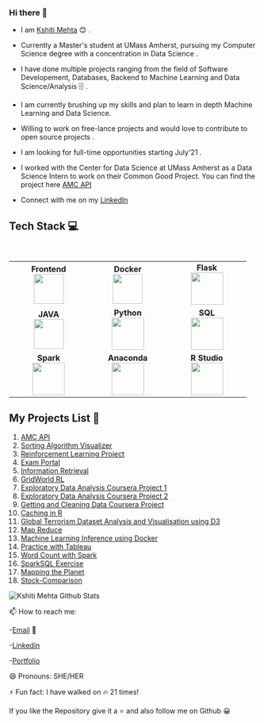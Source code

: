 ### Hi there 👋

<!--
**kshitimehta/kshitimehta** is a ✨ _special_ ✨ repository because its `README.md` (this file) appears on your GitHub profile.

Here are some ideas to get you started:

- 🔭 I’m currently working on ...
- 🌱 I’m currently learning ...
- 👯 I’m looking to collaborate on ...
- 🤔 I’m looking for help with ...
- 💬 Ask me about ...
- 📫 How to reach me: ...
- 😄 Pronouns: ...
- ⚡ Fun fact: ...
-->

* I am [Kshiti Mehta](https://www.linkedin.com/in/kshitimehta/) :blush:	 . 

* Currently a Master's student at UMass Amherst, pursuing my Computer Science degree with a concentration in Data Science .

* I have done multiple projects ranging from the field of Software Developement, Databases, Backend to Machine Learning and Data Science/Analysis :file_cabinet: .

* I am currently brushing up my skills and plan to learn in depth Machine Learning and Data Science.

* Willing to work on free-lance projects and would love to contribute to open source projects .

* I am looking for full-time opportunities starting July'21 .

* I worked with the Center for Data Science at UMass Amherst as a Data Science Intern to work on their Common Good Project. You can find the project here [AMC API](https://github.com/kshitimehta/AMC-API)

* Connect with me on my [LinkedIn](https://www.linkedin.com/in/kshitimehta/) 


## Tech Stack :computer:

<br>
<table>
<tbody>
 <tr>

<td align="center" width="20%">
<span><b><center>Frontend</center></b></span> 
<img height=60px src="https://png.pngitem.com/pimgs/s/78-787363_transparent-javascript-icon-png-html-css-js-png.png"> 
</td>

<td align="center" width="20%">
<span><b><center>Docker</center></b></span> 
<img height=60px src="https://encrypted-tbn0.gstatic.com/images?q=tbn%3AANd9GcTApU_6Eg4oWx3NMhLifHmNEkxjeMxfd3oGUA&usqp=CAU"> 
</td>

<td align="center" width="20%">
<span><b><center>Flask</center></b></span> 
<img height=65px src="https://www.pngitem.com/pimgs/m/159-1595977_flask-python-logo-hd-png-download.png"> 
</td>

</tr>

<tr>
 <td align="center" width="20%">
<span><b><center>JAVA</center></b></span> 
<img height=60px src="https://png.pngitem.com/pimgs/s/216-2168030_learn-java-online-learn-java-basics-advance-java.png"> 
</td>


<td align="center" width="20%">
<span><b><center>Python</center></b></span> 
<img height=65px src="https://www.python.org/static/community_logos/python-logo.png"> 
</td>

<td align="center" width="20%">
<span><b><center>SQL</center></b></span> 
<img height=65px src="https://i0.wp.com/www.complexsql.com/wp-content/uploads/2017/01/sql-logo.jpg?ssl=1"> 
</td>
</tr>

<td align="center" width="20%">
<span><b><center>Spark</center></b></span> 
<img height=65px src="https://png.pngitem.com/pimgs/s/212-2120786_apache-spark-hd-png-download.png"> 
</td>

<td align="center" width="20%">
<span><b><center>Anaconda</center></b></span> 
<img height=65px src="https://png.pngitem.com/pimgs/s/241-2413455_anaconda-inc-hd-png-download.png"> 
</td>

<td align="center" width="20%">
<span><b><center>R Studio</center></b></span> 
<img height=65px src="https://png.pngitem.com/pimgs/s/32-323166_copyright-symbol-r-free-download-png-r-studio.png"> 
</td>

<tr>
 
 
</tbody>
</table>

## My Projects List :file_folder:

1. [AMC API](https://github.com/kshitimehta/AMC-API)
2. [Sorting Algorithm Visualizer](https://github.com/kshitimehta/Sorting-Algorithm-Visualizer-Sol)
3. [Reinforcement Learning Project](https://github.com/kshitimehta/RL-Project)
4. [Exam Portal](https://github.com/kshitimehta/Exam-Portal)
5. [Information Retrieval](https://github.com/kshitimehta/Information-Retrieval)
6. [GridWorld RL](https://github.com/kshitimehta/rl-framework-687-public)
7. [Exploratory Data Analysis Coursera Project 1](https://github.com/kshitimehta/Exploratory-Data-Analysis)
8. [Exploratory Data Analysis Coursera Project 2](https://github.com/kshitimehta/Exploratory-Data-Analysis-Assignment-2)
9. [Getting and Cleaning Data Coursera Project](https://github.com/kshitimehta/Getting_and_Cleaning_Data)
10. [Caching in R](https://github.com/kshitimehta/ProgrammingAssignment2)
11. [Global Terrorism Dataset Analysis and Visualisation using D3](https://github.com/cs590v/590V-project)
12. [Map Reduce](https://github.com/kshitimehta/MapReduce)
13. [Machine Learning Inference using Docker](https://github.com/kshitimehta/ML-Inference)
14. [Practice with Tableau](https://github.com/kshitimehta/Practice-with-Tableau)
15. [Word Count with Spark](https://github.com/kshitimehta/WordCount)
16. [SparkSQL Exercise](https://github.com/kshitimehta/SparkSQL-Exercise)
17.  [Mapping the Planet](https://github.com/kshitimehta/Mapping-the-Planet)
18.  [Stock-Comparison](https://github.com/kshitimehta/Stock-Comparison)
 
![Kshiti Mehta Github Stats](https://github-readme-stats.vercel.app/api?username=KshitiMehta&show_icons=true_color=fff&icon_color=79ff97&text_color=9f9f9f&bg_color=151515)

📫 How to reach me: 

-[Email](kdmehta@umass.edu) :e-mail:

-[Linkedin](https://www.linkedin.com/in/kshitimehta)

-[Portfolio](https://sites.google.com/view/kshitimehta)

😄 Pronouns: SHE/HER

⚡ Fun fact: I have walked on :fire: 21 times!

If you like the Repository give it a :star: and also follow me on Github :grinning:

